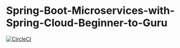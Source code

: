 # Spring-Boot-Microservices-with-Spring-Cloud-Beginner-to-Guru

[![CircleCI](https://circleci.com/gh/achwell/Spring-Boot-Microservices-with-Spring-Cloud-Beginner-to-Guru.svg?style=svg)](https://circleci.com/gh/achwell/Spring-Boot-Microservices-with-Spring-Cloud-Beginner-to-Guru)

